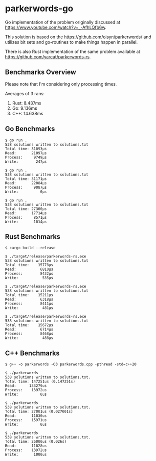 # parkerwords-go

Go implementation of the problem originally discussed at https://www.youtube.com/watch?v=_-AfhLQfb6w.

This solution is based on the https://github.com/oisyn/parkerwords/ and utilizes
bit sets and go-routines to make things happen in parallel.

There is also Rust implementation of the same problem available at https://github.com/yarcat/parkerwords-rs.

## Benchmarks Overview

Please note that I'm considering only processing times. 

Averages of 3 rans:

1) Rust: 8.437ms
2) Go: 9.136ms
3) C++: 14.638ms

## Go Benchmarks

```
$ go run .
538 solutions written to solutions.txt
Total time: 31093µs
Read:       21097µs
Process:     9749µs
Write:        247µs

$ go run .
538 solutions written to solutions.txt
Total time: 31171µs
Read:       22084µs
Process:     9087µs
Write:          0µs

$ go run .
538 solutions written to solutions.txt
Total time: 27300µs
Read:       17714µs
Process:     8571µs
Write:       1014µs
```

## Rust Benchmarks

```
$ cargo build --release

$ ./target/release/parkerwords-rs.exe
538 solutions written to solutions.txt
Total time:    15778µs
Read:           6810µs
Process:        8432µs
Write:           535µs

$ ./target/release/parkerwords-rs.exe
538 solutions written to solutions.txt
Total time:    15211µs
Read:           6318µs
Process:        8411µs
Write:           481µs

$ ./target/release/parkerwords-rs.exe
538 solutions written to solutions.txt
Total time:    15672µs
Read:           6714µs
Process:        8468µs
Write:           488µs
```

## C++ Benchmarks

```
$ g++ -o parkerwords -O3 parkerwords.cpp -pthread -std=c++20

$ ./parkerwords
538 solutions written to solutions.txt.
Total time: 147251us (0.147251s)
Read:      133279us
Process:    13972us
Write:          0us

$ ./parkerwords
538 solutions written to solutions.txt.
Total time: 27001us (0.027001s)
Read:       11030us
Process:    15971us
Write:          0us

$ ./parkerwords
538 solutions written to solutions.txt.
Total time: 26000us (0.026s)
Read:       11028us
Process:    13972us
Write:       1000us
```
